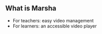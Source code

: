 ## What is Marsha

- For teachers: easy video management
- For learners: an accessible video player

